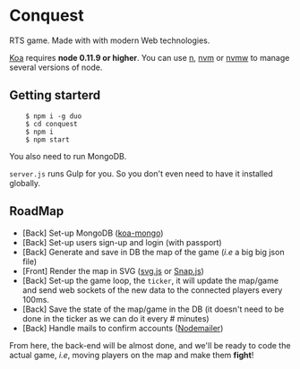 # Conquest

RTS game.
Made with with modern Web technologies. 

[Koa](http://koajs.com/) requires **node 0.11.9 or higher**.
You can use [n](https://www.npmjs.org/package/n), [nvm](https://www.npmjs.org/package/nvm) or  [nvmw](https://www.npmjs.org/package/nvmw) to manage several versions of node.

## Getting starterd

```
    $ npm i -g duo
    $ cd conquest
    $ npm i
    $ npm start
```

You also need to run MongoDB.

`server.js` runs Gulp for you. So you don't even need to have it installed globally.


## RoadMap

- [Back] Set-up MongoDB ([koa-mongo](https://github.com/MangroveTech/koa-mongo))
- [Back] Set-up users sign-up and login (with passport)
- [Back] Generate and save in DB the map of the game (*i.e* a big big json file)
- [Front] Render the map in SVG ([svg.js](http://svgjs.com/) or [Snap.js](http://snapsvg.io/))
- [Back] Set-up the game loop, the `ticker`, it will update the map/game and send web sockets of the new data to the connected players every 100ms.
- [Back] Save the state of the map/game in the DB (it doesn't need to be done in the ticker as we can do it every # minutes)
- [Back] Handle mails to confirm accounts ([Nodemailer](http://www.nodemailer.com/))

From here, the back-end will be almost done, and we'll be ready to code the actual game, *i.e*, moving players on the map and make them **fight**!
